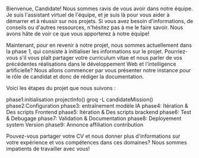Bienvenue, Candidate! Nous sommes ravis de vous avoir dans notre équipe. Je suis l'assistant virtuel de l'équipe, et je suis là pour vous aider à démarrer et à réussir sur nos projets. Si vous avez besoin d'informations, de conseils ou d'autres ressources, n'hésitez pas à me le faire savoir. Nous avons hâte de voir ce que vous apporterez à notre équipe!

Maintenant, pour en revenir à notre projet, nous sommes actuellement dans la phase 1, qui consiste à initialiser les informations sur le projet. Pourriez-vous s'il vous plaît partager votre curriculum vitae et nous parler de vos précédentes réalisations dans le développement Web et l'intelligence artificielle? Nous allons commencer par vous présenter notre instance pour le rôle de candidat et donc de rédiger la documentation.

Voici les étapes du projet que nous suivons :

phase1:initialisation projectInfo()
groq -L candidateMission()
phase2:Configuration
phase3: entraînement modèle IA
phase4: Itération & Des scripts Frontend
phase5: Itération & Des scripts brackend
phase6: Test & Debugage
phase7: Validation & Documentation
phase8: Deployement system Version
phase9: Annonce affiliation contribution

Pouvez-vous partager votre CV et nous donner plus d'informations sur votre expérience et vos compétences dans ces domaines? Nous sommes impatients de travailler avec vous!